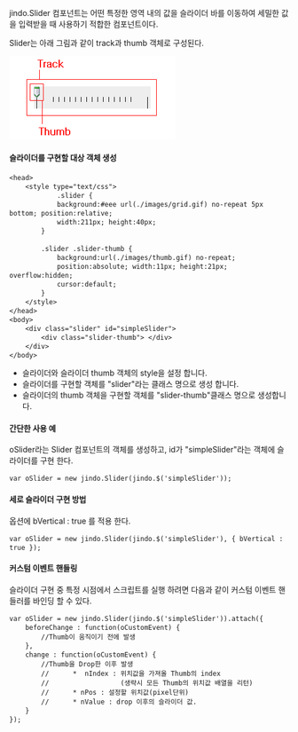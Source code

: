 jindo.Slider 컴포넌트는 어떤 특정한 영역 내의 값을 슬라이더 바를 이동하여 세밀한 값을 입력받을 때 사용하기 적합한 컴포넌트이다.
 
Slider는 아래 그림과 같이 track과 thumb 객체로 구성된다.

![](slider.png "")

#### 슬라이더를 구현할 대상 객체 생성

	<head>
		<style type="text/css">
				.slider {
				background:#eee url(./images/grid.gif) no-repeat 5px bottom; position:relative;
				width:211px; height:40px;
			}
			 
			.slider .slider-thumb {
				background:url(./images/thumb.gif) no-repeat;
				position:absolute; width:11px; height:21px; overflow:hidden;
				cursor:default;
			}
		</style>
	</head>
	<body>
		<div class="slider" id="simpleSlider">
			<div class="slider-thumb"> </div>
		</div>
	</body>

* 슬라이더와 슬라이더 thumb 객체의 style을 설정 합니다.
* 슬라이더를 구현할 객체를 "slider"라는 클래스 명으로 생성 합니다.
* 슬라이더의 thumb 객체을 구현할 객체를 "slider-thumb"클래스 명으로 생성합니다.
	
#### 간단한 사용 예

oSlider라는 Slider 컴포넌트의 객체를 생성하고, id가 "simpleSlider"라는 객체에 슬라이더를 구현 한다.

	var oSlider = new jindo.Slider(jindo.$('simpleSlider'));
	
#### 세로 슬라이더 구현 방법

옵션에 bVertical : true 를 적용 한다.

	var oSlider = new jindo.Slider(jindo.$('simpleSlider'), { bVertical : true });
	
#### 커스텀 이벤트 핸들링

슬라이더 구현 중 특정 시점에서 스크립트를 실행 하려면 다음과 같이 커스텀 이벤트 핸들러를 바인딩 할 수 있다.

	var oSlider = new jindo.Slider(jindo.$('simpleSlider')).attach({
	    beforeChange : function(oCustomEvent) {
	        //Thumb이 움직이기 전에 발생
	    },
	    change : function(oCustomEvent) {
	        //Thumb을 Drop한 이후 발생
	        //      *  nIndex : 위치값을 가져올 Thumb의 index
	        //                  (생략시 모든 Thumb의 위치값 배열을 리턴)
	        //      * nPos : 설정할 위치값(pixel단위)
	        //      * nValue : drop 이후의 슬라이더 값.
	    }
	});

